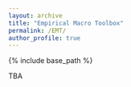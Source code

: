 ```yaml
---
layout: archive
title: "Empirical Macro Toolbox"
permalink: /EMT/
author_profile: true
---
```


{% include base_path %}

TBA
